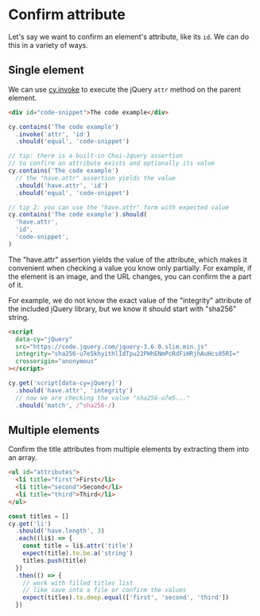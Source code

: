 # Confirm attribute

Let's say we want to confirm an element's attribute, like its `id`. We can do this in a variety of ways.

## Single element

<!-- fiddle invoke jQuery attr method -->

We can use [cy.invoke](https://on.cypress.io/invoke) to execute the jQuery `attr` method on the parent element.

```html
<div id="code-snippet">The code example</div>
```

```js
cy.contains('The code example')
  .invoke('attr', 'id')
  .should('equal', 'code-snippet')

// tip: there is a built-in Chai-Jquery assertion
// to confirm an attribute exists and optionally its value
cy.contains('The code example')
  // the "have.attr" assertion yields the value
  .should('have.attr', 'id')
  .should('equal', 'code-snippet')

// tip 2: you can use the "have.attr" form with expected value
cy.contains('The code example').should(
  'have.attr',
  'id',
  'code-snippet',
)
```

<!-- fiddle-end -->

The "have.attr" assertion yields the value of the attribute, which makes it convenient when checking a value you know only partially. For example, if the element is an image, and the URL changes, you can confirm the a part of it.

<!-- fiddle Confirm part of the attribute value -->

For example, we do not know the exact value of the "integrity" attribute of the included jQuery library, but we know it should start with "sha256" string.

```html
<script
  data-cy="jQuery"
  src="https://code.jquery.com/jquery-3.6.0.slim.min.js"
  integrity="sha256-u7e5khyithlIdTpu22PHhENmPcRdFiHRjhAuHcs05RI="
  crossorigin="anonymous"
></script>
```

```js
cy.get('script[data-cy=jQuery]')
  .should('have.attr', 'integrity')
  // now we are checking the value "sha256-u7e5..."
  .should('match', /^sha256-/)
```

<!-- fiddle-end -->

## Multiple elements

Confirm the title attributes from multiple elements by extracting them into an array.

<!-- fiddle confirm multiple attributes -->

```html
<ul id="attributes">
  <li title="first">First</li>
  <li title="second">Second</li>
  <li title="third">Third</li>
</ul>
```

```js
const titles = []
cy.get('li')
  .should('have.length', 3)
  .each((li$) => {
    const title = li$.attr('title')
    expect(title).to.be.a('string')
    titles.push(title)
  })
  .then(() => {
    // work with filled titles list
    // like save into a file or confirm the values
    expect(titles).to.deep.equal(['first', 'second', 'third'])
  })
```

<!-- fiddle-end -->

